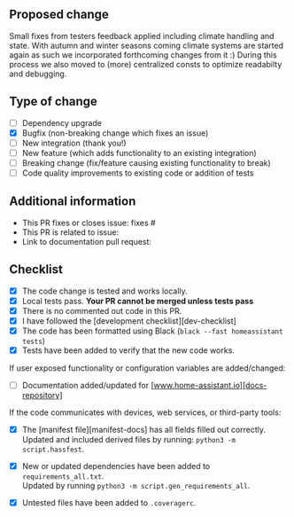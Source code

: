 ## Proposed change
Small fixes from testers feedback applied including climate handling and state. With autumn and winter seasons coming climate systems are started again as such we incorporated forthcoming changes from it :) During this process we also moved to (more) centralized consts to optimize readabilty and debugging.

## Type of change

- [ ] Dependency upgrade
- [x] Bugfix (non-breaking change which fixes an issue)
- [ ] New integration (thank you!)
- [ ] New feature (which adds functionality to an existing integration)
- [ ] Breaking change (fix/feature causing existing functionality to break)
- [ ] Code quality improvements to existing code or addition of tests

## Additional information

- This PR fixes or closes issue: fixes #
- This PR is related to issue: 
- Link to documentation pull request: 

## Checklist

- [x] The code change is tested and works locally.
- [x] Local tests pass. **Your PR cannot be merged unless tests pass**
- [x] There is no commented out code in this PR.
- [x] I have followed the [development checklist][dev-checklist]
- [x] The code has been formatted using Black (`black --fast homeassistant tests`)
- [x] Tests have been added to verify that the new code works.

If user exposed functionality or configuration variables are added/changed:

- [ ] Documentation added/updated for [www.home-assistant.io][docs-repository]

If the code communicates with devices, web services, or third-party tools:

- [x] The [manifest file][manifest-docs] has all fields filled out correctly.  
      Updated and included derived files by running: `python3 -m script.hassfest`.
- [x] New or updated dependencies have been added to `requirements_all.txt`.  
      Updated by running `python3 -m script.gen_requirements_all`.
- [x] Untested files have been added to `.coveragerc`.

